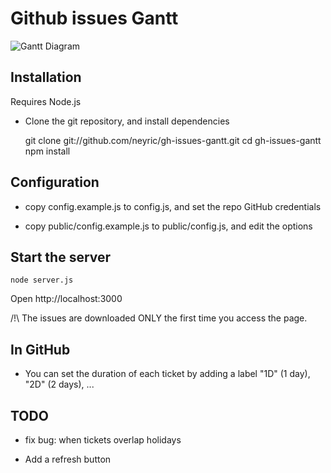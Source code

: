 # Github issues Gantt


![Gantt Diagram](/neyric/gh-issues-gantt/raw/master/screenshot.png "GitHub Issues Gantt")


## Installation

Requires Node.js

* Clone the git repository, and install dependencies

    git clone git://github.com/neyric/gh-issues-gantt.git
    cd gh-issues-gantt
    npm install


## Configuration

* copy config.example.js to config.js, and set the repo GitHub credentials

* copy public/config.example.js to public/config.js, and edit the options


## Start the server

    node server.js

Open http://localhost:3000

/!\ The issues are downloaded ONLY the first time you access the page.

## In GitHub

* You can set the duration of each ticket by adding a label "1D" (1 day), "2D" (2 days), ...


## TODO

* fix bug: when tickets overlap holidays

* Add a refresh button


